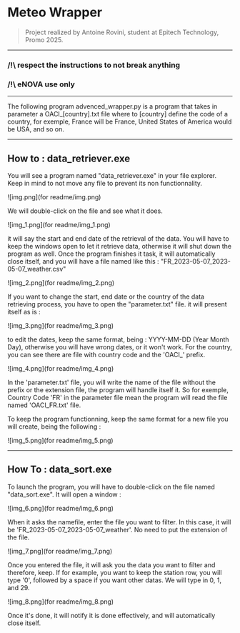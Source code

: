 # Meteo Wrapper


> Project realized by Antoine Rovini, student at Epitech Technology, Promo 2025.

-------

### /!\ respect the instructions to not break anything
### /!\ eNOVA use only

----------

The following program advenced_wrapper.py is a program that takes in parameter a OACI_[country].txt file where to
[country] define the code of a country, for exemple, France will be France, United States of America would be USA, and
so on.

-----------

## How to : data_retriever.exe

You will see a program named "data_retriever.exe" in your file explorer. Keep in mind to not move any file to prevent
its non functionnality.

![img.png](for readme/img.png)

We will double-click on the file and see what it does.

![img_1.png](for readme/img_1.png)

it will say the start and end date of the retrieval of the data. You will have to keep the windows open to let it
retrieve data, otherwise it will shut down the program as well. Once the program finishes it task, it will automatically
close itself, and you will have a file named like this : "FR_2023-05-07_2023-05-07_weather.csv"

![img_2.png](for readme/img_2.png)

If you want to change the start, end date or the country of the data retrieving process, you have to open the
"parameter.txt" file. it will present itself as is :

![img_3.png](for readme/img_3.png)

to edit the dates, keep the same format, being : YYYY-MM-DD (Year Month Day), otherwise you will have wrong dates, or it
won't work. For the country, you can see there are file with country code and the 'OACI_' prefix.

![img_4.png](for readme/img_4.png)

In the 'parameter.txt' file, you will write the name of the file without the prefix or the extension file, the program
will handle itself it. So for exemple, Country Code 'FR' in the parameter file mean the program will read the file named
'OACI_FR.txt' file.

To keep the program functionning, keep the same format for a new file you will create, being the following : 

![img_5.png](for readme/img_5.png)

-------------------

## How To : data_sort.exe

To launch the program, you will have to double-click on the file named "data_sort.exe". It will open a window :

![img_6.png](for readme/img_6.png)

When it asks the namefile, enter the file you want to filter. In this case, it will be
'FR_2023-05-07_2023-05-07_weather'. No need to put the extension of the file.

![img_7.png](for readme/img_7.png)

Once you entered the file, it will ask you the data you want to filter and therefore, keep. If for example, you want to
keep the station row, you will type '0', followed by a space if you want other datas. We will type in 0, 1, and 29.

![img_8.png](for readme/img_8.png)

Once it's done, it will notify it is done effectively, and will automatically close itself.